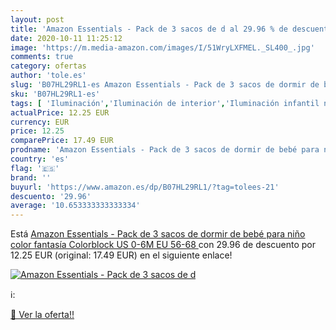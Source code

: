 ```yaml
---
layout: post
title: 'Amazon Essentials - Pack de 3 sacos de d al 29.96 % de descuento'
date: 2020-10-11 11:25:12
image: 'https://m.media-amazon.com/images/I/51WryLXFMEL._SL400_.jpg'
comments: true
category: ofertas
author: 'tole.es'
slug: 'B07HL29RL1-es Amazon Essentials - Pack de 3 sacos de dormir de bebé para...'
sku: 'B07HL29RL1-es'
tags: [ 'Iluminación','Iluminación de interior','Iluminación infantil nocturna','Lámparas e iluminación infantil','bebé', ]
actualPrice: 12.25 EUR
currency: EUR
price: 12.25
comparePrice: 17.49 EUR
prodname: 'Amazon Essentials - Pack de 3 sacos de dormir de bebé para niño  color fantasía  Colorblock   US 0-6M  EU 56-68 '
country: 'es'
flag: '🇪🇸'
brand: ''
buyurl: 'https://www.amazon.es/dp/B07HL29RL1/?tag=tolees-21'
descuento: '29.96'
average: '10.653333333333334'
---
```


Está [Amazon Essentials - Pack de 3 sacos de dormir de bebé para niño  color fantasía  Colorblock   US 0-6M  EU 56-68 ](https://www.amazon.es/dp/B07HL29RL1/?tag=tolees-21) con 29.96 de descuento por 12.25 EUR (original: 17.49 EUR) en el siguiente enlace!

[![Amazon Essentials - Pack de 3 sacos de d](https://m.media-amazon.com/images/I/51WryLXFMEL._SL400_.jpg)](https://www.amazon.es/dp/B07HL29RL1/?tag=tolees-21)

ℹ️:


[🛒 Ver la oferta!!](https://www.amazon.es/dp/B07HL29RL1/?tag=tolees-21)
